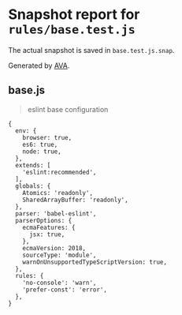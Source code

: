 # Snapshot report for `rules/base.test.js`

The actual snapshot is saved in `base.test.js.snap`.

Generated by [AVA](https://avajs.dev).

## base.js

> eslint base configuration

    {
      env: {
        browser: true,
        es6: true,
        node: true,
      },
      extends: [
        'eslint:recommended',
      ],
      globals: {
        Atomics: 'readonly',
        SharedArrayBuffer: 'readonly',
      },
      parser: 'babel-eslint',
      parserOptions: {
        ecmaFeatures: {
          jsx: true,
        },
        ecmaVersion: 2018,
        sourceType: 'module',
        warnOnUnsupportedTypeScriptVersion: true,
      },
      rules: {
        'no-console': 'warn',
        'prefer-const': 'error',
      },
    }
